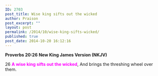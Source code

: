 ```yaml
---
ID: 2703
post_title: Wise king sifts out the wicked
author: Praison
post_excerpt: ""
layout: post
permalink: /2014/10/wise-king-sifts-wicked/
published: true
post_date: 2014-10-20 16:12:16
---
```

<strong>Proverbs 20:26</strong>
<strong> New King James Version (NKJV)</strong>

26 <span style="color: #ff00ff;"><strong>A wise king sifts out the wicked</strong></span>,
And brings the threshing wheel over them.